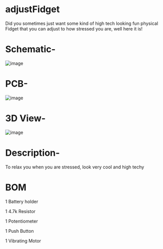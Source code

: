 # adjustFidget
Did you sometimes just want some kind of high tech looking fun physical Fidget that you can adjust to how stressed you are, well here it is!

# Schematic-

![image](https://github.com/user-attachments/assets/7100ef25-8a38-4b2d-bd67-9a9a88e42b80)


# PCB-

![image](https://github.com/user-attachments/assets/1e9190be-9f61-4be5-b8c6-c663cace1466)


# 3D View-

![image](https://github.com/user-attachments/assets/d2de85a6-feb1-4de5-93cc-ad71eb5a14f5)


# Description-

To relax you when you are stressed, look very cool and high techy

# BOM

1 Battery holder

1 4.7k Resistor

1 Potentiometer

1 Push Button

1 Vibrating Motor
